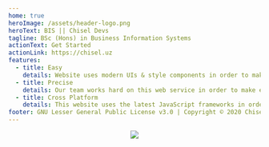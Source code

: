 ```yaml
---
home: true
heroImage: /assets/header-logo.png
heroText: BIS || Chisel Devs
tagline: BSc (Hons) in Business Information Systems
actionText: Get Started
actionLink: https://chisel.uz
features:
  - title: Easy
    details: Website uses modern UIs & style components in order to make usage of application easier and clear by the first sight.
  - title: Precise
    details: Our team works hard on this web service in order to make everything precise and correct.
  - title: Cross Platform
    details: This website uses the latest JavaScript frameworks in order to compile installable PWA app.
footer: GNU Lesser General Public License v3.0 | Copyright © 2020 Chisel Devs
---
```


<p align="center">
  <a href="https://app.netlify.com/sites/chisel/deploys">
    <img src="https://api.netlify.com/api/v1/badges/a2c63836-f73a-4159-9276-69bf54368787/deploy-status">
  </a>
</p>
